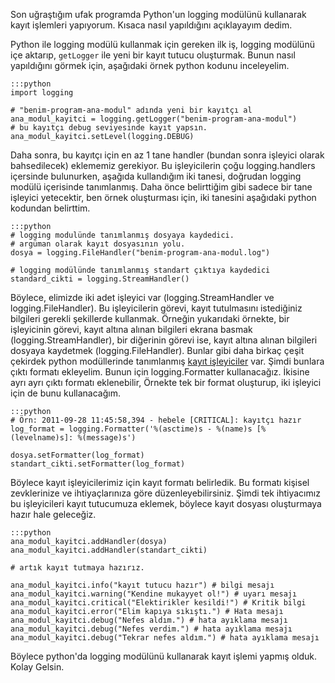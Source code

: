 <!--
.. date: 2011-09-28 12:03:00
.. slug: kayit-log-dosyalari
.. title: Python ile kayıt (log) dosyaları
.. description: Log dosyaları oluşturmak veya konsola düzgün formatta çıktı vermek için logging modülü'nün nasıl kullanılabileceği örnekleriyle açıklanıyor.
-->


Son uğraştığım ufak programda Python'un logging modülünü kullanarak
kayıt işlemleri yapıyorum. Kısaca nasıl yapıldığını açıklayayım dedim.

Python ile logging modülü kullanmak için gereken ilk iş, logging
modülünü içe aktarıp, `getLogger` ile yeni bir kayıt tutucu
oluşturmak. Bunun nasıl yapıldığını görmek için, aşağıdaki örnek python
kodunu inceleyelim. <!-- TEASER_END -->

    :::python
    import logging
    
    # "benim-program-ana-modul" adında yeni bir kayıtçı al
    ana_modul_kayitci = logging.getLogger("benim-program-ana-modul")
    # bu kayıtçı debug seviyesinde kayıt yapsın.
    ana_modul_kayitci.setLevel(logging.DEBUG)

Daha sonra, bu kayıtçı için en az 1 tane handler (bundan sonra işleyici
olarak bahsedilecek) eklememiz gerekiyor. Bu işleyicilerin çoğu
logging.handlers içersinde bulunurken, aşağıda kullandığım iki tanesi,
doğrudan logging modülü içerisinde tanımlanmış. Daha önce belirttiğim
gibi sadece bir tane işleyici yetecektir, ben örnek oluşturması için,
iki tanesini aşağıdaki python kodundan belirttim.

    :::python
    # logging modulünde tanımlanmış dosyaya kaydedici.
    # argüman olarak kayıt dosyasının yolu.
    dosya = logging.FileHandler("benim-program-ana-modul.log")
    
    # logging modülünde tanımlanmış standart çıktıya kaydedici
    standard_cikti = logging.StreamHandler()

Böylece, elimizde iki adet işleyici var (logging.StreamHandler ve
logging.FileHandler). Bu işleyicilerin görevi, kayıt tutulmasını
istediğiniz bilgileri gerekli şekillerde kullanmak. Örneğin yukarıdaki
örnekte, bir işleyicinin görevi, kayıt altına alınan bilgileri ekrana
basmak (logging.StreamHandler), bir diğerinin görevi ise, kayıt altına
alınan bilgileri dosyaya kaydetmek (logging.FileHandler). Bunlar gibi
daha birkaç çeşit çekirdek python modüllerinde tanımlanmış [kayıt
işleyiciler][] var. Şimdi bunlara çıktı formatı ekleyelim. Bunun için
logging.Formatter kullanacağız. İkisine ayrı ayrı çıktı formatı
eklenebilir, Örnekte tek bir format oluşturup, iki işleyici için de bunu
kullanacağım.

    :::python
    # Örn: 2011-09-28 11:45:58,394 - hebele [CRITICAL]: kayıtçı hazır
    log_format = logging.Formatter('%(asctime)s - %(name)s [%(levelname)s]: %(message)s')
    
    dosya.setFormatter(log_format)
    standart_cikti.setFormatter(log_format)

Böylece kayıt işleyicilerimiz için kayıt formatı belirledik. Bu formatı
kişisel zevklerinize ve ihtiyaçlarınıza göre düzenleyebilirsiniz. Şimdi
tek ihtiyacımız bu işleyicileri kayıt tutucumuza eklemek, böylece kayıt
dosyası oluşturmaya hazır hale geleceğiz.

    :::python
    ana_modul_kayitci.addHandler(dosya)
    ana_modul_kayitci.addHandler(standart_cikti)
    
    # artık kayıt tutmaya hazırız.
    
    ana_modul_kayitci.info("kayıt tutucu hazır") # bilgi mesajı
    ana_modul_kayitci.warning("Kendine mukayyet ol!") # uyarı mesajı
    ana_modul_kayitci.critical("Elektirikler kesildi!") # Kritik bilgi
    ana_modul_kayitci.error("Elim kapıya sıkıştı.") # Hata mesajı
    ana_modul_kayitci.debug("Nefes aldım.") # hata ayıklama mesajı
    ana_modul_kayitci.debug("Nefes verdim.") # hata ayıklama mesajı
    ana_modul_kayitci.debug("Tekrar nefes aldım.") # hata ayıklama mesajı
    

Böylece python'da logging modülünü kullanarak kayıt işlemi yapmış olduk.
Kolay Gelsin.

  [kayıt işleyiciler]: http://docs.python.org/library/logging.handlers.html